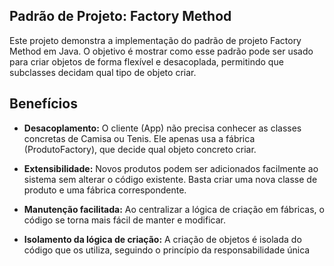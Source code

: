 ## Padrão de Projeto: Factory Method

Este projeto demonstra a implementação do padrão de projeto Factory Method em Java. O objetivo é mostrar como esse padrão pode ser usado para criar objetos de forma flexível e desacoplada, permitindo que subclasses decidam qual tipo de objeto criar.

## Benefícios

- **Desacoplamento:** O cliente (App) não precisa conhecer as classes concretas de Camisa ou Tenis. Ele apenas usa a fábrica (ProdutoFactory), que decide qual objeto concreto criar.

- **Extensibilidade:** Novos produtos podem ser adicionados facilmente ao sistema sem alterar o código existente. Basta criar uma nova classe de produto e uma fábrica correspondente.

- **Manutenção facilitada:** Ao centralizar a lógica de criação em fábricas, o código se torna mais fácil de manter e modificar.

- **Isolamento da lógica de criação:** A criação de objetos é isolada do código que os utiliza, seguindo o princípio da responsabilidade única
